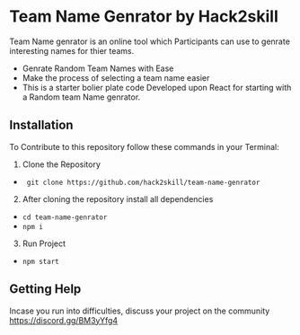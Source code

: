 # Team Name Genrator by Hack2skill

Team Name genrator is an online tool which Participants can use to genrate interesting names for thier teams.
- Genrate Random Team Names with Ease
- Make the process of selecting a team name easier
- This is a starter bolier plate code Developed upon React for starting with a Random team Name genrator.

## Installation
To Contribute to this repository follow these commands in your Terminal:

1. Clone the Repository
- ` git clone https://github.com/hack2skill/team-name-genrator`

2. After cloning the repository install all dependencies
- `cd team-name-genrator`
- `npm i`

3. Run Project
 - `npm start`




## Getting Help

Incase you run into difficulties, discuss your project on the community https://discord.gg/BM3yYfg4
